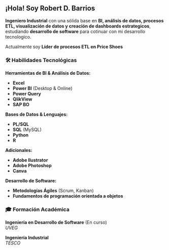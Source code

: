 ## ¡Hola! Soy **Robert D. Barrios**

**Ingeniero Industrial** con una sólida base en **BI, análisis de datos, procesos ETL, visualización de datos y creación de dashboards estrategicos**, estudiando **desarrollo de software** para cotinuar con mi desarrollo tecnologico. 

Actualmente soy **Líder de procesos ETL en Price Shoes**

### 🛠️ **Habilidades Tecnológicas** 

**Herramientas de BI & Análisis de Datos:**  
- **Excel**
- **Power BI** (Desktop & Online) 
- **Power Query**
- **QlikView**  
- **SAP BO**  

**Bases de Datos & Lenguajes:**  
- **PL/SQL**  
- **SQL** (MySQL)  
- **Python**
- **R**

**Adicionales:**  
- **Adobe Ilustrator**  
- **Adobe Photoshop**  
- **Canva**  

**Desarrollo de Software:**  
- **Metodologías Ágiles** (Scrum, Kanban)  
- **Fundamentos de programación orientada a objetos**

### 🎓 **Formación Académica**

**Ingeniería en Desarrollo de Software** (En curso)  
*UVEG*

**Ingeniería Industrial**  
*TESCO*

